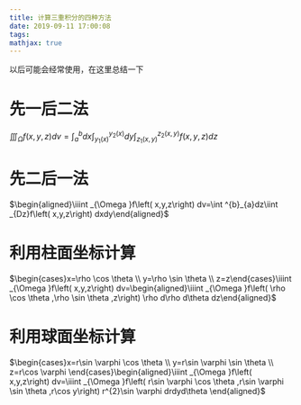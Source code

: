 ```yaml
---
title: 计算三重积分的四种方法
date: 2019-09-11 17:00:08
tags:
mathjax: true
---
```

以后可能会经常使用，在这里总结一下

# 先一后二法
$\iiint _{\Omega }f\left( x,y,z\right) dv=\int ^{b}_{a}dx\int ^{y_{2}\left( x\right) }_{y_{1}\left( x\right) }dy\int ^{z_{2}\left( x,y\right) }_{z_{1}\left( x,y\right) }f\left( x,y,z\right) dz$
# 先二后一法
$\begin{aligned}\iiint _{\Omega }f\left( x,y,z\right) dv=\int ^{b}_{a}dz\iint _{Dz}f\left( x,y,z\right) dxdy\end{aligned}$
# 利用柱面坐标计算
$\begin{cases}x=\rho \cos \theta \\ y=\rho \sin \theta \\ z=z\end{cases}\iiint _{\Omega }f\left( x,y,z\right) dv=\begin{aligned}\iiint _{\Omega }f\left( \rho \cos \theta ,\rho \sin \theta ,z\right) \rho d\rho d\theta dz\end{aligned}$
# 利用球面坐标计算
$\begin{cases}x=r\sin \varphi \cos \theta \\ y=r\sin \varphi \sin \theta \\ z=r\cos \varphi \end{cases}\begin{aligned}\iiint _{\Omega }f\left( x,y,z\right) dv=\iiint _{\Omega }f\left( r\sin \varphi \cos \theta ,r\sin \varphi \sin \theta ,r\cos y\right) r^{2}\sin \varphi drdyd\theta \end{aligned}$
